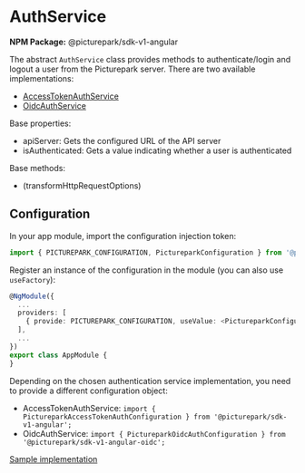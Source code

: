 # AuthService

**NPM Package:** @picturepark/sdk-v1-angular

The abstract `AuthService` class provides methods to authenticate/login and logout a user from the Picturepark server. There are two available implementations: 

- [AccessTokenAuthService](AccessTokenAuthService.md)
- [OidcAuthService](../picturepark-sdk-v1-angular-oidc/README.md)

Base properties:

- apiServer: Gets the configured URL of the API server
- isAuthenticated: Gets a value indicating whether a user is authenticated

Base methods:

- (transformHttpRequestOptions)

## Configuration

In your app module, import the configuration injection token: 

```typescript
import { PICTUREPARK_CONFIGURATION, PictureparkConfiguration } from '@picturepark/sdk-v1-angular';
```

Register an instance of the configuration in the module (you can also use `useFactory`): 

```typescript
@NgModule({
  ...
  providers: [
    { provide: PICTUREPARK_CONFIGURATION, useValue: <PictureparkConfiguration>{ ... } }
  ],
  ...
})
export class AppModule {
}
```

Depending on the chosen authentication service implementation, you need to provide a different configuration object: 

- AccessTokenAuthService: `import { PictureparkAccessTokenAuthConfiguration } from '@picturepark/sdk-v1-angular';`
- OidcAuthService: `import { PictureparkOidcAuthConfiguration } from '@picturepark/sdk-v1-angular-oidc';`

[Sample implementation](https://github.com/Picturepark/Picturepark.SDK.TypeScript/blob/master/src/picturepark-sdk-v1-angular-app/src/app/app.module.ts)